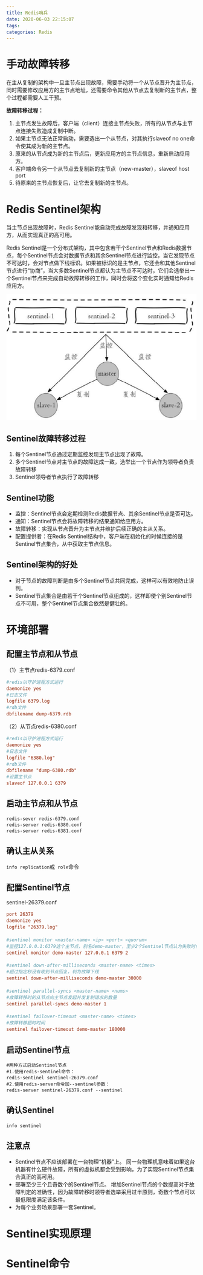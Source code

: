 ```yaml
---
title: Redis哨兵
date: 2020-06-03 22:15:07
tags:
categories: Redis
---
```


# 手动故障转移

在主从复制的架构中一旦主节点出现故障，需要手动将一个从节点晋升为主节点，同时需要修改应用方的主节点地址，还需要命令其他从节点去复制新的主节点，整个过程都需要人工干预。

**故障转移过程：**
1. 主节点发生故障后，客户端（client）连接主节点失败，所有的从节点与主节点连接失败造成复制中断。
2. 如果主节点无法正常启动，需要选出一个从节点，对其执行slaveof no one命令使其成为新的主节点。
3. 原来的从节点成为新的主节点后，更新应用方的主节点信息，重新启动应用方。
4. 客户端命令另一个从节点去复制新的主节点（new-master），slaveof host port
5. 待原来的主节点恢复后，让它去复制新的主节点。


# Redis Sentinel架构

当主节点出现故障时，Redis Sentinel能自动完成故障发现和转移，并通知应用方，从而实现真正的高可用。

Redis Sentinel是一个分布式架构，其中包含若干个Sentinel节点和Redis数据节点，每个Sentinel节点会对数据节点和其余Sentinel节点进行监控，当它发现节点不可达时，会对节点做下线标识。如果被标识的是主节点，它还会和其他Sentinel节点进行“协商”，当大多数Sentinel节点都认为主节点不可达时，它们会选举出一个Sentinel节点来完成自动故障转移的工作，同时会将这个变化实时通知给Redis应用方。

![Sentinel架构](/images/Redis/Sentinel架构.jpg)

## Sentinel故障转移过程

1. 每个Sentinel节点通过定期监控发现主节点出现了故障。
2. 多个Sentinel节点对主节点的故障达成一致，选举出一个节点作为领导者负责故障转移
3. Sentinel领导者节点执行了故障转移

## Sentinel功能

- 监控：Sentinel节点会定期检测Redis数据节点、其余Sentinel节点是否可达。
- 通知：Sentinel节点会将故障转移的结果通知给应用方。
- 故障转移：实现从节点晋升为主节点并维护后续正确的主从关系。
- 配置提供者：在Redis Sentinel结构中，客户端在初始化的时候连接的是Sentinel节点集合，从中获取主节点信息。

## Sentinel架构的好处
- 对于节点的故障判断是由多个Sentinel节点共同完成，这样可以有效地防止误判。
- Sentinel节点集合是由若干个Sentinel节点组成的，这样即使个别Sentinel节点不可用，整个Sentinel节点集合依然是健壮的。


# 环境部署
## 配置主节点和从节点
（1）主节点redis-6379.conf

```conf
#redis以守护进程方式运行
daemonize yes
#日志文件
logfile 6379.log      
#rdb文件
dbfilename dump-6379.rdb
```
（2）从节点redis-6380.conf
```conf
#redis以守护进程方式运行
daemonize yes
#日志文件
logfile "6380.log"
#rdb文件
dbfilename "dump-6380.rdb"
#设置主节点
slaveof 127.0.0.1 6379
```

## 启动主节点和从节点
```shell
redis-sever redis-6379.conf
redis-server redis-6380.conf
redis-server redis-6381.conf
```

## 确认主从关系
`info replication`或` role`命令

## 配置Sentinel节点
sentinel-26379.conf
```conf
port 26379
daemonize yes
logfile "26379.log"

#sentinel monitor <master-name> <ip> <port> <quorum>
#监控127.0.0.1:6379这个主节点，别名demo-master，至少2个Sentinel节点认为失败时做故障转移
sentinel monitor demo-master 127.0.0.1 6379 2

#sentinel down-after-milliseconds <master-name> <times>
#超过指定秒没有收到节点回复，判为故障下线
sentinel down-after-milliseconds demo-master 30000

#sentinel parallel-syncs <master-name> <nums>
#故障转移时的从节点向主节点发起并发复制请求的数量
sentinel parallel-syncs demo-master 1

#sentinel failover-timeout <master-name> <times>
#故障转移超时时间
sentinel failover-timeout demo-master 180000
```

## 启动Sentinel节点
```shell
#两种方式启动Sentinel节点
#1.使用redis-sentinel命令：
redis-sentinel sentinel-26379.conf
#2.使用redis-server命令加--sentinel参数：
redis-server sentinel-26379.conf --sentinel
```

## 确认Sentinel
`info sentinel`

## 注意点
- Sentinel节点不应该部署在一台物理“机器”上。
同一台物理机意味着如果这台机器有什么硬件故障，所有的虚拟机都会受到影响，为了实现Sentinel节点集合真正的高可用。
- 部署至少三个且奇数个的Sentinel节点。
增加Sentinel节点的个数提高对于故障判定的准确性，因为故障转移时领导者选举采用过半原则，奇数个节点可以最低限度满足该条件。
- 为每个业务场景部署一套Sentinel。


# Sentinel实现原理




# Sentinel命令

